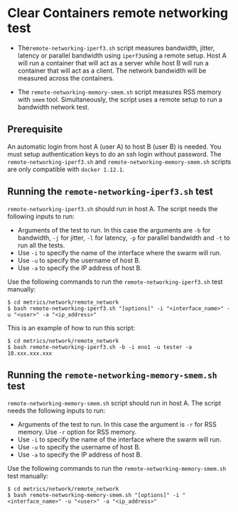 # Clear Containers remote networking test

- The`remote-networking-iperf3.sh` script measures bandwidth, jitter, latency or parallel bandwidth using
`iperf3`using a remote setup. Host A will run a container that will act as a server while host B will run a
container that will act as a client. The network bandwidth will be measured across the containers.

- The `remote-networking-memory-smem.sh` script measures RSS memory with `smem` tool. Simultaneously,
the script uses a remote setup to run a bandwidth network test.

## Prerequisite

An automatic login from host A (user A) to host B (user B) is needed. You must setup authentication 
keys to do an ssh login without password.
The `remote-networking-iperf3.sh` and `remote-networking-memory-smem.sh` scripts are only compatible with
`docker 1.12.1`.

## Running the `remote-networking-iperf3.sh` test

`remote-networking-iperf3.sh` should run in host A. The script needs the following inputs to run:
- Arguments of the test to run. In this case the arguments are `-b` for bandwidth, `-j` for jitter,
`-l` for latency, `-p` for parallel bandwidth and `-t` to run all the tests.
- Use `-i` to specify the name of the interface where the swarm will run.
- Use `-u` to specify the username of host B.
- Use `-a` to specify the IP address of host B.

Use the following commands to run the `remote-networking-iperf3.sh` test manually:

```
$ cd metrics/network/remote_network
$ bash remote-networking-iperf3.sh "[options]" -i "<interface_name>" -u "<user>" -a "<ip_address>"

```

This is an example of how to run this script:

```
$ cd metrics/network/remote_network
$ bash remote-networking-iperf3.sh -b -i eno1 -u tester -a 10.xxx.xxx.xxx

```

## Running the `remote-networking-memory-smem.sh` test

`remote-networking-memory-smem.sh` script should run in host A. The script needs the following inputs to run:
- Arguments of the test to run. In this case the argument is `-r` for RSS memory. Use `-r` option for RSS memory.
- Use `-i` to specify the name of the interface where the swarm will run.
- Use `-u` to specify the username of host B.
- Use `-a` to specify the IP address of host B.

Use the following commands to run the `remote-networking-memory-smem.sh` test manually:

```
$ cd metrics/network/remote_network
$ bash remote-networking-memory-smem.sh "[options]" -i "<interface_name>" -u "<user>" -a "<ip_address>"

```
